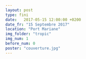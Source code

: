 ```yaml
---
layout: post
type: fini
date:   2017-05-15 12:00:00 +0200
date_fr: "15 Septembre 2017"
location: "Port Mariane"
img_folder: "tropic"
img_num: 1
before_num: 0
poster: "couverture.jpg"
---
```

